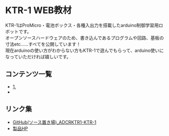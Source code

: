 # KTR-1 WEB教材

KTR-1はProMicro・電池ボックス・各種入出力を搭載したarduino制御学習用ロボットです。  
オープンソースハードウェアのため、書き込んであるプログラムや回路、基板の寸法etc......すべてを公開しています！  
現在arduinoの使い方がわからない方もKTR-1で遊んでもらって、arduino使いになっていただければ嬉しいです。  

## コンテンツ一覧
- [1.](https://github.com/bit-trade-one/ADCRKTR1-KTR-1/blob/master/docs/1.md)
 -

## リンク集
- [GitHub(ソース置き場)_ADCRKTR1-KTR-1](https://github.com/bit-trade-one/ADCRKTR1-KTR-1)
- [製品HP](https://bit-trade-one.co.jp/)
